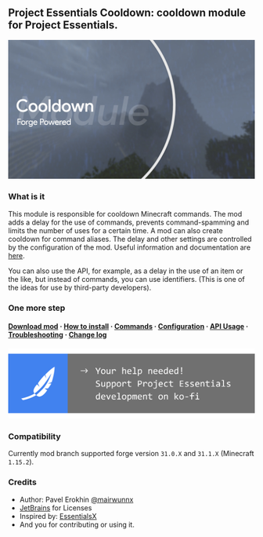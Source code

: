 ## Project Essentials Cooldown: cooldown module for Project Essentials.

<img src="./assets/cooldown_social_logo.jpg">

### What is it

This module is responsible for cooldown Minecraft commands. The mod adds a delay for the use of commands, prevents command-spamming and limits the number of uses for a certain time. A mod can also create cooldown for command aliases. The delay and other settings are controlled by the configuration of the mod. Useful information and documentation are [here](https://mairwunnx.gitbook.io/project-essentials/project-essentials-cooldown#applying-aliases).

You can also use the API, for example, as a delay in the use of an item or the like, but instead of commands, you can use identifiers. (This is one of the ideas for use by third-party developers).

### One more step

#### [Download mod](https://github.com/ProjectEssentials/ProjectEssentials-Cooldown/releases/download/v1.15.2-1.0.0/Project.Essentials.Cooldown-1.15.2-1.0.0.jar) · [How to install](https://mairwunnx.gitbook.io/project-essentials/project-essentials-cooldown#how-to-install) · [Commands](https://mairwunnx.gitbook.io/project-essentials/project-essentials-cooldown#commands) · [Configuration](https://mairwunnx.gitbook.io/project-essentials/project-essentials-cooldown#configuration) · [API Usage](https://mairwunnx.gitbook.io/project-essentials/project-essentials-cooldown#applying-aliases) · [Troubleshooting](https://github.com/ProjectEssentials/ProjectEssentials-Cooldown/issues/new/choose) · [Change log](./changelog.md)

<a href="https://ko-fi.com/mairwunnx" target="_blank"><img src="./assets/support_social.png"></a>

### Compatibility

Currently mod branch supported forge version `31.0.X` and `31.1.X` (Minecraft `1.15.2`).

### Credits

- Author: Pavel Erokhin [@mairwunnx](https://github.com/mairwunnx)
- [JetBrains](https://www.jetbrains.com/) for Licenses
- Inspired by: [EssentialsX](https://github.com/EssentialsX)
- And you for contributing or using it.
